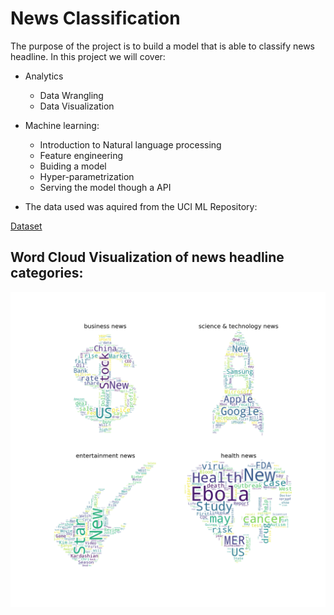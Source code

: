 # News Classification 

The purpose of the project is to build a model that is able to classify news headline. In this project  we will cover:

- Analytics
    - Data Wrangling
    - Data Visualization
- Machine learning:
    - Introduction to Natural language processing
    - Feature engineering
    - Buiding a model
    - Hyper-parametrization
    - Serving the model though a API
    
    
- The data used was aquired from the UCI ML Repository:

[Dataset](http://archive.ics.uci.edu/ml/datasets)


## Word Cloud Visualization of news headline categories:

![Health](images/Health-news.png)
